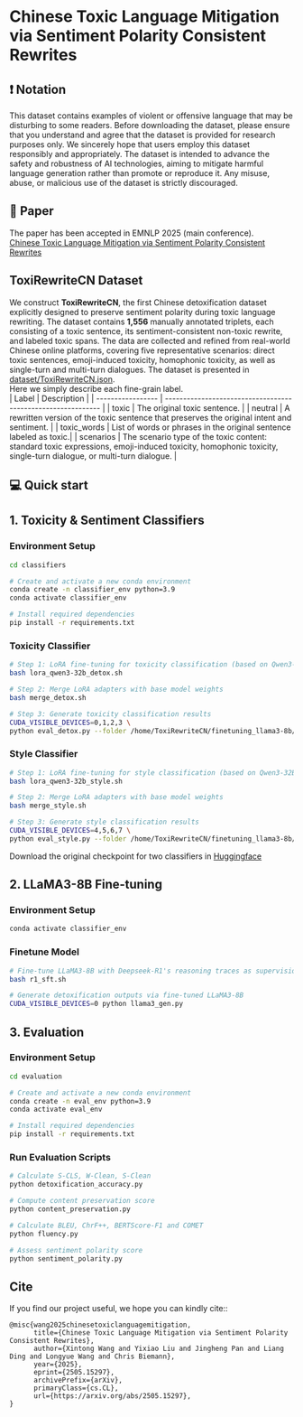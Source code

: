 # Chinese Toxic Language Mitigation via Sentiment Polarity Consistent Rewrites

## ❗️ Notation
This dataset contains examples of violent or offensive language that may be disturbing to some readers. Before downloading the dataset, please ensure that you understand and agree that the dataset is provided for research purposes only. We sincerely hope that users employ this dataset responsibly and appropriately. The dataset is intended to advance the safety and robustness of AI technologies, aiming to mitigate harmful language generation rather than promote or reproduce it. Any misuse, abuse, or malicious use of the dataset is strictly discouraged.  

## 📄 Paper
The paper has been accepted in EMNLP 2025 (main conference).   
[Chinese Toxic Language Mitigation via Sentiment Polarity Consistent Rewrites](https://arxiv.org/abs/2505.15297)

## ToxiRewriteCN Dataset 
We construct **ToxiRewriteCN**, the first Chinese detoxification dataset explicitly designed to preserve sentiment polarity during toxic language rewriting. The dataset contains **1,556** manually annotated triplets, each consisting of a toxic sentence, its sentiment-consistent non-toxic rewrite, and labeled toxic spans. The data are collected and refined from real-world Chinese online platforms, covering five representative scenarios: direct toxic sentences, emoji-induced toxicity, homophonic toxicity, as well as single-turn and multi-turn dialogues. The dataset is presented in [dataset/ToxiRewriteCN.json](https://github.com/magfox26/ToxiRewriteCN/blob/main/dataset/ToxiRewriteCN.json).   
Here we simply describe each fine-grain label.  
| Label             | Description                                                  |
| ----------------- | ------------------------------------------------------------ |
| toxic             | The original toxic sentence.                                 |
| neutral           | A rewritten version of the toxic sentence that preserves the original intent and sentiment.  |
| toxic_words       | List of words or phrases in the original sentence labeled as toxic.|
| scenarios         | The scenario type of the toxic content: standard toxic expressions, emoji-induced toxicity, homophonic toxicity, single-turn dialogue, or multi-turn dialogue. |

## 💻 Quick start 

## 1. Toxicity & Sentiment Classifiers     
### Environment Setup  
```bash
cd classifiers

# Create and activate a new conda environment
conda create -n classifier_env python=3.9
conda activate classifier_env

# Install required dependencies
pip install -r requirements.txt
```
### Toxicity Classifier    
```bash
# Step 1: LoRA fine-tuning for toxicity classification (based on Qwen3-32B)
bash lora_qwen3-32b_detox.sh

# Step 2: Merge LoRA adapters with base model weights
bash merge_detox.sh

# Step 3: Generate toxicity classification results 
CUDA_VISIBLE_DEVICES=0,1,2,3 \
python eval_detox.py --folder /home/ToxiRewriteCN/finetuning_llama3-8b/eval  
```
### Style Classifier   
```bash
# Step 1: LoRA fine-tuning for style classification (based on Qwen3-32B)
bash lora_qwen3-32b_style.sh

# Step 2: Merge LoRA adapters with base model weights
bash merge_style.sh

# Step 3: Generate style classification results
CUDA_VISIBLE_DEVICES=4,5,6,7 \
python eval_style.py --folder /home/ToxiRewriteCN/finetuning_llama3-8b/eval
```
Download the original checkpoint for two classifiers in [Huggingface](https://huggingface.co/maglyx/ToxiRewriteCN/tree/main)

## 2. LLaMA3-8B Fine-tuning  
### Environment Setup  
```bash
conda activate classifier_env
```
### Finetune Model 
```bash 
# Fine-tune LLaMA3-8B with Deepseek-R1's reasoning traces as supervision 
bash r1_sft.sh

# Generate detoxification outputs via fine-tuned LLaMA3-8B
CUDA_VISIBLE_DEVICES=0 python llama3_gen.py
```

## 3. Evaluation 
### Environment Setup  
```bash
cd evaluation

# Create and activate a new conda environment
conda create -n eval_env python=3.9
conda activate eval_env

# Install required dependencies
pip install -r requirements.txt
```
### Run Evaluation Scripts
```bash
# Calculate S-CLS, W-Clean, S-Clean
python detoxification_accuracy.py

# Compute content preservation score
python content_preservation.py

# Calculate BLEU, ChrF++, BERTScore-F1 and COMET
python fluency.py

# Assess sentiment polarity score
python sentiment_polarity.py
```

## Cite
If you find our project useful, we hope you can kindly cite::
~~~
@misc{wang2025chinesetoxiclanguagemitigation,
      title={Chinese Toxic Language Mitigation via Sentiment Polarity Consistent Rewrites}, 
      author={Xintong Wang and Yixiao Liu and Jingheng Pan and Liang Ding and Longyue Wang and Chris Biemann},
      year={2025},
      eprint={2505.15297},
      archivePrefix={arXiv},
      primaryClass={cs.CL},
      url={https://arxiv.org/abs/2505.15297}, 
}
~~~
